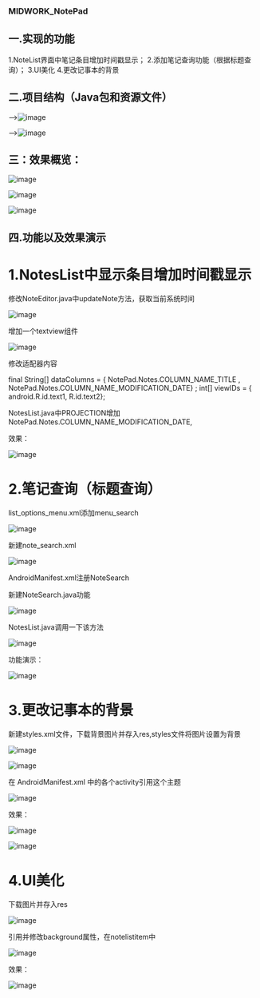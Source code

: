 ### MIDWORK_NotePad     
## 一.实现的功能
1.NoteList界面中笔记条目增加时间戳显示；
2.添加笔记查询功能（根据标题查询）；
3.UI美化
4.更改记事本的背景
##  二.项目结构（Java包和资源文件）

-->![image](https://github.com/user-attachments/assets/e2fe9378-81e7-403d-ad20-89644918da58)

 



-->![image](https://github.com/user-attachments/assets/a4446cae-c45e-428f-83de-155455ce893b)



##  三：效果概览：


![image](https://github.com/user-attachments/assets/9b5b4eaa-fc3b-454b-8cd2-545d4f0434cd)



![image](https://github.com/user-attachments/assets/8aa8dacb-8e56-4615-aed2-71805d4999cd)


![image](https://github.com/user-attachments/assets/3d7790db-30c3-4fd6-8d6a-b67587682442)



##  四.功能以及效果演示
#  1.NotesList中显示条目增加时间戳显示

修改NoteEditor.java中updateNote方法，获取当前系统时间

![image](https://github.com/user-attachments/assets/57f5bb9e-3e26-484b-bbe6-998bcc737c1b)

增加一个textview组件

![image](https://github.com/user-attachments/assets/01c4ea10-65da-4e49-a4e1-f335f90203cd)


修改适配器内容

final String[] dataColumns = { NotePad.Notes.COLUMN_NAME_TITLE , NotePad.Notes.COLUMN_NAME_MODIFICATION_DATE} ; int[] viewIDs = { android.R.id.text1, R.id.text2};

NotesList.java中PROJECTION增加NotePad.Notes.COLUMN_NAME_MODIFICATION_DATE,

效果：


![image](https://github.com/user-attachments/assets/f7b57cdf-717f-4c9e-9db7-0ffa8e278fcf)



#  2.笔记查询（标题查询）

list_options_menu.xml添加menu_search

![image](https://github.com/user-attachments/assets/6312af37-6905-4c65-8af7-598a4f730445)


新建note_search.xml

![image](https://github.com/user-attachments/assets/0242cced-97d1-4135-8e2b-8007ff28b7d5)


AndroidManifest.xml注册NoteSearch

<activity android:name=".NoteSearch" android:label="@string/search_note" android:theme="@style/AppTheme"/>


新建NoteSearch.java功能

![image](https://github.com/user-attachments/assets/c56d3b7d-e1d4-4bd7-98db-936d95120aa6)


NotesList.java调用一下该方法


![image](https://github.com/user-attachments/assets/86f47f02-1c02-462d-8652-ef78a74da8b5)


功能演示：

![image](https://github.com/user-attachments/assets/315e8493-50b5-4363-9a0d-d430eab32e8c)


#  3.更改记事本的背景
新建styles.xml文件，下载背景图片并存入res,styles文件将图片设置为背景

![image](https://github.com/user-attachments/assets/84875583-0ea8-47f8-8a6c-d5b05f9970ff)

![image](https://github.com/user-attachments/assets/e599ff6e-bfdd-473b-bb1e-6e3b44c7226b)


在 AndroidManifest.xml 中的各个activity引用这个主题

![image](https://github.com/user-attachments/assets/b0c4a5d7-9e71-4cb4-8f83-f2eaaf4c67ff)


效果：

![image](https://github.com/user-attachments/assets/b74f6f52-3181-486c-b929-22e581df0728)

![image](https://github.com/user-attachments/assets/3388e748-97e4-4e4c-84ce-de3f88d43d67)


#  4.UI美化
下载图片并存入res

![image](https://github.com/user-attachments/assets/43e59dc5-57c0-42dc-bb47-1b154687f2dd)



引用并修改background属性，在notelistitem中
<LinearLayout xmlns:android="http://schemas.android.com/apk/res/android"
    android:layout_width="match_parent"
    android:layout_height="match_parent"
    android:orientation="vertical"
    android:paddingLeft="6dip"
    android:paddingRight="6dip"
    android:paddingBottom="3dip"
    android:background="@drawable/bq2">


![image](https://github.com/user-attachments/assets/e1e333be-81d6-4580-9a03-f381f363b699)

效果：


![image](https://github.com/user-attachments/assets/7641f45e-5ac5-4c5f-b4ca-67dbc6852fb6)





